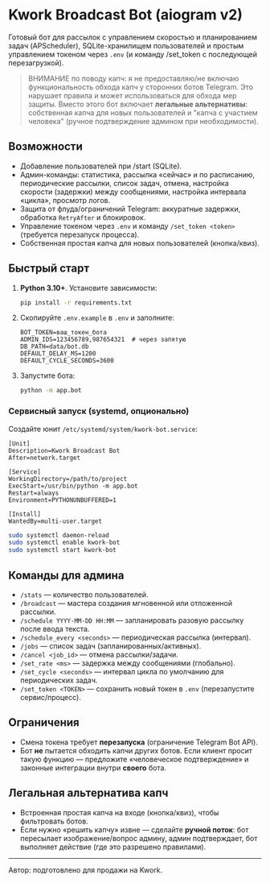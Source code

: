 
# Kwork Broadcast Bot (aiogram v2)

Готовый бот для рассылок с управлением скоростью и планированием задач (APScheduler), SQLite-хранилищем пользователей и простым управлением токеном через `.env` (и команду /set_token с последующей перезагрузкой).

> ВНИМАНИЕ по поводу капч: я не предоставляю/не включаю функциональность обхода капч у сторонних ботов Telegram. Это нарушает правила и может использоваться для обхода мер защиты. Вместо этого бот включает **легальные альтернативы**: собственная капча для новых пользователей и "капча с участием человека" (ручное подтверждение админом при необходимости).

## Возможности
- Добавление пользователей при /start (SQLite).
- Админ-команды: статистика, рассылка «сейчас» и по расписанию, периодические рассылки, список задач, отмена, настройка скорости (задержки) между сообщениями, настройка интервала «цикла», просмотр логов.
- Защита от флуда/ограничений Telegram: аккуратные задержки, обработка `RetryAfter` и блокировок.
- Управление токеном через `.env` и команду `/set_token <token>` (требуется перезапуск процесса).
- Собственная простая капча для новых пользователей (кнопка/квиз).

## Быстрый старт
1. **Python 3.10+**. Установите зависимости:
   ```bash
   pip install -r requirements.txt
   ```
2. Скопируйте `.env.example` в `.env` и заполните:
   ```env
   BOT_TOKEN=ваш_токен_бота
   ADMIN_IDS=123456789,987654321  # через запятую
   DB_PATH=data/bot.db
   DEFAULT_DELAY_MS=1200
   DEFAULT_CYCLE_SECONDS=3600
   ```
3. Запустите бота:
   ```bash
   python -m app.bot
   ```

### Сервисный запуск (systemd, опционально)
Создайте юнит `/etc/systemd/system/kwork-bot.service`:
```
[Unit]
Description=Kwork Broadcast Bot
After=network.target

[Service]
WorkingDirectory=/path/to/project
ExecStart=/usr/bin/python -m app.bot
Restart=always
Environment=PYTHONUNBUFFERED=1

[Install]
WantedBy=multi-user.target
```
```bash
sudo systemctl daemon-reload
sudo systemctl enable kwork-bot
sudo systemctl start kwork-bot
```

## Команды для админа
- `/stats` — количество пользователей.
- `/broadcast` — мастера создания мгновенной или отложенной рассылки.
- `/schedule YYYY-MM-DD HH:MM` — запланировать разовую рассылку после ввода текста.
- `/schedule_every <seconds>` — периодическая рассылка (интервал).
- `/jobs` — список задач (запланированных/активных).
- `/cancel <job_id>` — отмена рассылки/задачи.
- `/set_rate <ms>` — задержка между сообщениями (глобально).
- `/set_cycle <seconds>` — интервал цикла по умолчанию для периодических задач.
- `/set_token <TOKEN>` — сохранить новый токен в `.env` (перезапустите сервис/процесс).

## Ограничения
- Смена токена требует **перезапуска** (ограничение Telegram Bot API).
- Бот **не** пытается обходить капчи других ботов. Если клиент просит такую функцию — предложите «человеческое подтверждение» и законные интеграции внутри **своего** бота.

## Легальная альтернатива капч
- Встроенная простая капча на входе (кнопка/квиз), чтобы фильтровать ботов.
- Если нужно «решить капчу» извне — сделайте **ручной поток**: бот пересылает изображение/вопрос админу, админ подтверждает, бот выполняет действие (где это разрешено правилами).

---
Автор: подготовлено для продажи на Kwork.
